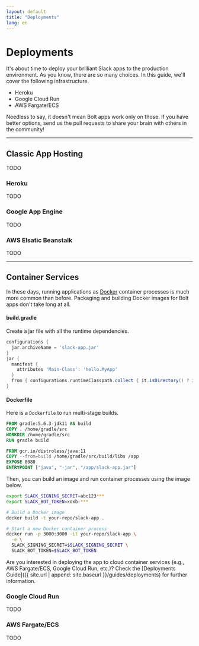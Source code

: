 ```yaml
---
layout: default
title: "Deployments"
lang: en
---
```


# Deployments

It's about time to deploy your brilliant Slack apps to the production environment. As you know, there are so many choices. In this guide, we'll cover the following infrastructure.

* Heroku
* Google Cloud Run
* AWS Fargate/ECS

Needless to say, it doesn't mean Bolt apps work only on those. If you have better options, send us the pull requests to share your brain with others in the community!

---

## Classic App Hosting

TODO

### Heroku

TODO

### Google App Engine

TODO

### AWS Elsatic Beanstalk

TODO

---

## Container Services

In these days, running applications as [Docker](https://www.docker.com/) container processes is much more common than before. Packaging and building Docker images for Bolt apps don't take long at all.

#### build.gradle

Create a jar file with all the runtime dependencies.

```groovy
configurations {
  jar.archiveName = 'slack-app.jar'
}
jar {
  manifest {
    attributes 'Main-Class': 'hello.MyApp'
  }
  from { configurations.runtimeClasspath.collect { it.isDirectory() ? it : zipTree(it) } }
}
```

#### Dockerfile

Here is a `Dockerfile` to run multi-stage builds.

```dockerfile
FROM gradle:5.6.3-jdk11 AS build
COPY . /home/gradle/src
WORKDIR /home/gradle/src
RUN gradle build

FROM gcr.io/distroless/java:11
COPY --from=build /home/gradle/src/build/libs /app
EXPOSE 8080
ENTRYPOINT ["java", "-jar", "/app/slack-app.jar"]
```

Then, you can build an image and run container processes using the image below.

```bash
export SLACK_SIGNING_SECRET=abc123***
export SLACK_BOT_TOKEN=xoxb-***

# Build a Docker image
docker build -t your-repo/slack-app .

# Start a new Docker container process
docker run -p 3000:3000 -it your-repo/slack-app \
  -e \
  SLACK_SIGNING_SECRET=$SLACK_SIGNING_SECRET \
  SLACK_BOT_TOKEN=$SLACK_BOT_TOKEN
```

Are you interested in deploying the app to cloud container services (e.g., AWS Fargate/ECS, Google Cloud Run, etc.)? Check the [Deployments Guide]({{ site.url | append: site.baseurl }}/guides/deployments) for further information.

### Google Cloud Run

TODO

### AWS Fargate/ECS

TODO
